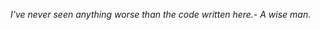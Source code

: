 <i>I've never seen anything worse than the code written here.<caption>- A wise man.</caption></i>

<!---
alsurtees/alsurtees is a ✨ special ✨ repository because its `README.md` (this file) appears on your GitHub profile.
You can click the Preview link to take a look at your changes.
--->
